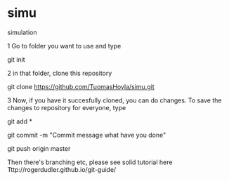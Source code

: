 # simu
simulation

1 Go to folder you want to use and type

git init

2 in that folder, clone this repository

git clone https://github.com/TuomasHoyla/simu.git

3 Now, if you have it succesfully cloned, you can do changes. To save the changes to repository for everyone, type


git add *


git commit -m "Commit message what have you done"


git push origin master

Then there's branching etc, please see solid tutorial here
Tttp://rogerdudler.github.io/git-guide/
